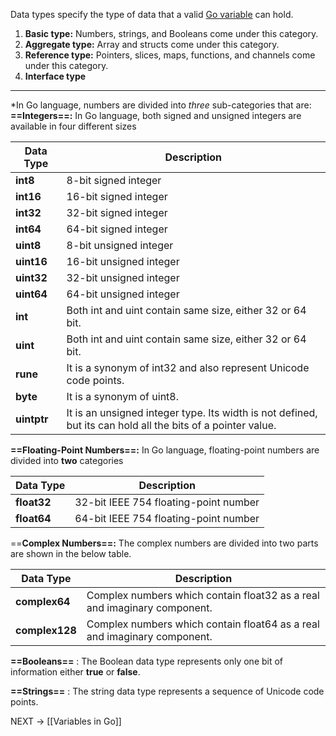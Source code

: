Data types specify the type of data that a valid [Go variable](https://www.geeksforgeeks.org/go-variables/) can hold.
1. **Basic type:** Numbers, strings, and Booleans come under this category.
2. **Aggregate type:** Array and structs come under this category.
3. **Reference type:** Pointers, slices, maps, functions, and channels come under this category.
4. **Interface type**
---
*In Go language, numbers are divided into _three_ sub-categories that are:
**==Integers==:** In Go language, both signed and unsigned integers are available in four different sizes

| Data Type   | Description                                                                                                 |
| ----------- | ----------------------------------------------------------------------------------------------------------- |
| **int8**    | 8-bit signed integer                                                                                        |
| **int16**   | 16-bit signed integer                                                                                       |
| **int32**   | 32-bit signed integer                                                                                       |
| **int64**   | 64-bit signed integer                                                                                       |
| **uint8**   | 8-bit unsigned integer                                                                                      |
| **uint16**  | 16-bit unsigned integer                                                                                     |
| **uint32**  | 32-bit unsigned integer                                                                                     |
| **uint64**  | 64-bit unsigned integer                                                                                     |
| **int**     | Both int and uint contain same size, either 32 or 64 bit.                                                   |
| **uint**    | Both int and uint contain same size, either 32 or 64 bit.                                                   |
| **rune**    | It is a synonym of int32 and also represent Unicode code points.                                            |
| **byte**    | It is a synonym of uint8.                                                                                   |
| **uintptr** | It is an unsigned integer type. Its width is not defined, but its can hold all the bits of a pointer value. |

**==Floating-Point Numbers==:** In Go language, floating-point numbers are divided into **two** categories

|Data Type|Description|
|---|---|
|**float32**|32-bit IEEE 754 floating-point number|
|**float64**|64-bit IEEE 754 floating-point number|

==**Complex Numbers==:** The complex numbers are divided into two parts are shown in the below table.

|Data Type|Description|
|---|---|
|**complex64**|Complex numbers which contain float32 as a real and imaginary component.|
|**complex128**|Complex numbers which contain float64 as a real and imaginary component.|

**==Booleans==** : The Boolean data type represents only one bit of information either **true** or **false**.

**==Strings==** : The string data type represents a sequence of Unicode code points.

NEXT -> [[Variables in Go]]